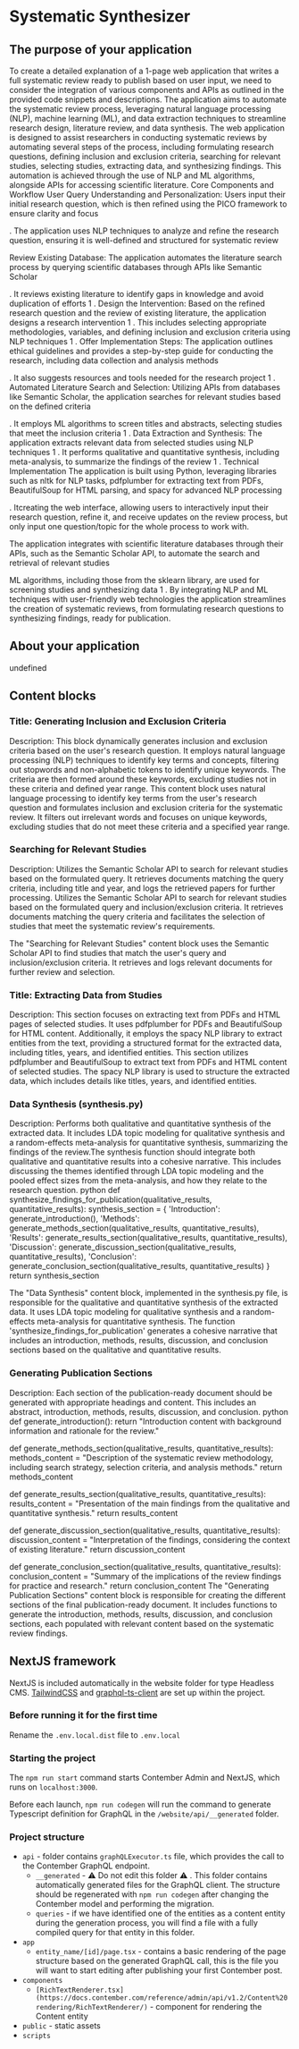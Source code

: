 # Systematic Synthesizer

## The purpose of your application 
 To create a detailed explanation of a 1-page web application that writes a full systematic review ready to publish based on user input, we need to consider the integration of various components and APIs as outlined in the provided code snippets and descriptions. The application aims to automate the systematic review process, leveraging natural language processing (NLP), machine learning (ML), and data extraction techniques to streamline research design, literature review, and data synthesis.
The web application is designed to assist researchers in conducting systematic reviews by automating several steps of the process, including formulating research questions, defining inclusion and exclusion criteria, searching for relevant studies, selecting studies, extracting data, and synthesizing findings. This automation is achieved through the use of NLP and ML algorithms, alongside APIs for accessing scientific literature.
Core Components and Workflow
User Query Understanding and Personalization:
Users input their initial research question, which is then refined using the PICO framework to ensure clarity and focus

.
The application uses NLP techniques to analyze and refine the research question, ensuring it is well-defined and structured for systematic review

Review Existing Database:
The application automates the literature search process by querying scientific databases through APIs like Semantic Scholar

.
It reviews existing literature to identify gaps in knowledge and avoid duplication of efforts
1
.
Design the Intervention:
Based on the refined research question and the review of existing literature, the application designs a research intervention
1
.
This includes selecting appropriate methodologies, variables, and defining inclusion and exclusion criteria using NLP techniques
1
.
Offer Implementation Steps:
The application outlines ethical guidelines and provides a step-by-step guide for conducting the research, including data collection and analysis methods

.
It also suggests resources and tools needed for the research project
1
.
Automated Literature Search and Selection:
Utilizing APIs from databases like Semantic Scholar, the application searches for relevant studies based on the defined criteria

.
It employs ML algorithms to screen titles and abstracts, selecting studies that meet the inclusion criteria
1
.
Data Extraction and Synthesis:
The application extracts relevant data from selected studies using NLP techniques
1
.
It performs qualitative and quantitative synthesis, including meta-analysis, to summarize the findings of the review
1
.
Technical Implementation
The application is built using Python, leveraging libraries such as nltk for NLP tasks, pdfplumber for extracting text from PDFs, BeautifulSoup for HTML parsing, and spacy for advanced NLP processing

.
Itcreating the web interface, allowing users to interactively input their research question, refine it, and receive updates on the review process, but only input one question/topic for the whole process to work with.

The application integrates with scientific literature databases through their APIs, such as the Semantic Scholar API, to automate the search and retrieval of relevant studies

ML algorithms, including those from the sklearn library, are used for screening studies and synthesizing data
1
.
 By integrating NLP and ML techniques with user-friendly web technologies the application streamlines the creation of systematic reviews, from formulating research questions to synthesizing findings, ready for publication.

## About your application
undefined

## Content blocks
### Title: Generating Inclusion and Exclusion Criteria
Description: This block dynamically generates inclusion and exclusion criteria based on the user's research question. It employs natural language processing (NLP) techniques to identify key terms and concepts, filtering out stopwords and non-alphabetic tokens to identify unique keywords. The criteria are then formed around these keywords, excluding studies not in these criteria and defined year range.
This content block uses natural language processing to identify key terms from the user's research question and formulates inclusion and exclusion criteria for the systematic review. It filters out irrelevant words and focuses on unique keywords, excluding studies that do not meet these criteria and a specified year range.
### Searching for Relevant Studies
Description: Utilizes the Semantic Scholar API to search for relevant studies based on the formulated query. It retrieves documents matching the query criteria, including title and year, and logs the retrieved papers for further processing. Utilizes the Semantic Scholar API to search for relevant studies based on the formulated query and inclusion/exclusion criteria. It retrieves documents matching the query criteria and facilitates the selection of studies that meet the systematic review's requirements.

The "Searching for Relevant Studies" content block uses the Semantic Scholar API to find studies that match the user's query and inclusion/exclusion criteria. It retrieves and logs relevant documents for further review and selection.
### Title: Extracting Data from Studies
Description: This section focuses on extracting text from PDFs and HTML pages of selected studies. It uses pdfplumber for PDFs and BeautifulSoup for HTML content. Additionally, it employs the spacy NLP library to extract entities from the text, providing a structured format for the extracted data, including titles, years, and identified entities.
This section utilizes pdfplumber and BeautifulSoup to extract text from PDFs and HTML content of selected studies. The spacy NLP library is used to structure the extracted data, which includes details like titles, years, and identified entities.
###  Data Synthesis (synthesis.py)
Description: Performs both qualitative and quantitative synthesis of the extracted data. It includes LDA topic modeling for qualitative synthesis and a random-effects meta-analysis for quantitative synthesis, summarizing the findings of the review.The synthesis function should integrate both qualitative and quantitative results into a cohesive narrative. This includes discussing the themes identified through LDA topic modeling and the pooled effect sizes from the meta-analysis, and how they relate to the research question.
python
def synthesize_findings_for_publication(qualitative_results, quantitative_results):
    synthesis_section = {
        'Introduction': generate_introduction(),
        'Methods': generate_methods_section(qualitative_results, quantitative_results),
        'Results': generate_results_section(qualitative_results, quantitative_results),
        'Discussion': generate_discussion_section(qualitative_results, quantitative_results),
        'Conclusion': generate_conclusion_section(qualitative_results, quantitative_results)
    }
    return synthesis_section

The "Data Synthesis" content block, implemented in the synthesis.py file, is responsible for the qualitative and quantitative synthesis of the extracted data. It uses LDA topic modeling for qualitative synthesis and a random-effects meta-analysis for quantitative synthesis. The function 'synthesize_findings_for_publication' generates a cohesive narrative that includes an introduction, methods, results, discussion, and conclusion sections based on the qualitative and quantitative results.
### Generating Publication Sections
Description: Each section of the publication-ready document should be generated with appropriate headings and content. This includes an abstract, introduction, methods, results, discussion, and conclusion.
python
def generate_introduction():
    return "Introduction content with background information and rationale for the review."

def generate_methods_section(qualitative_results, quantitative_results):
    methods_content = "Description of the systematic review methodology, including search strategy, selection criteria, and analysis methods."
    return methods_content

def generate_results_section(qualitative_results, quantitative_results):
    results_content = "Presentation of the main findings from the qualitative and quantitative synthesis."
    return results_content

def generate_discussion_section(qualitative_results, quantitative_results):
    discussion_content = "Interpretation of the findings, considering the context of existing literature."
    return discussion_content

def generate_conclusion_section(qualitative_results, quantitative_results):
    conclusion_content = "Summary of the implications of the review findings for practice and research."
    return conclusion_content
The "Generating Publication Sections" content block is responsible for creating the different sections of the final publication-ready document. It includes functions to generate the introduction, methods, results, discussion, and conclusion sections, each populated with relevant content based on the systematic review findings.

## NextJS framework

NextJS is included automatically in the website folder for type Headless CMS. [TailwindCSS](https://tailwindcss.com/) and [graphql-ts-client](https://github.com/babyfish-ct/graphql-ts-client) are set up within the project.

### Before running it for the first time

Rename the `.env.local.dist` file to `.env.local`

### Starting the project

The `npm run start` command starts Contember Admin and NextJS, which runs on `localhost:3000`.

Before each launch, `npm run codegen` will run the command to generate Typescript definition for GraphQL in the `/website/api/__generated` folder.

### Project structure

-   `api` - folder contains `graphQLExecutor.ts` file, which provides the call to the Contember GraphQL endpoint.
    -   `__generated` - ⚠️ Do not edit this folder ⚠️ . This folder contains automatically generated files for the GraphQL client. The structure should be regenerated with `npm run codegen` after changing the Contember model and performing the migration.
    -   `queries` -  if we have identified one of the entities as a content entity during the generation process, you will find a file with a fully compiled query for that entity in this folder.
-   `app`
    -   `entity_name/[id]/page.tsx` - contains a basic rendering of the page structure based on the generated GraphQL call, this is the file you will want to start editing after publishing your first Contember post.
-   `components`
    -   `[RichTextRenderer.tsx](https://docs.contember.com/reference/admin/api/v1.2/Content%20rendering/RichTextRenderer/)` - component for rendering the Content entity
-   `public` - static assets
-   `scripts`

